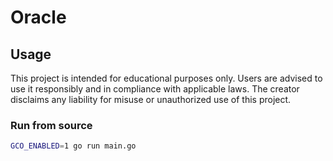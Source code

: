 # Oracle

## Usage

This project is intended for educational purposes only. Users are advised to use it responsibly and in compliance with applicable laws. The creator disclaims any liability for misuse or unauthorized use of this project.

### Run from source

```sh
GCO_ENABLED=1 go run main.go
```
